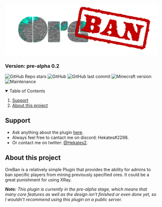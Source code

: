 <img src="/img/logo/oreban-logo.png" />

<h3>Version: pre-alpha 0.2</h2>

![GitHub Repo stars](https://img.shields.io/github/stars/Hekates/OreBan?style=for-the-badge)
![GitHub](https://img.shields.io/github/license/Hekates/OreBan?style=for-the-badge)
![GitHub last commit](https://img.shields.io/github/last-commit/Hekates/OreBan?style=for-the-badge)
![Minecraft version](https://img.shields.io/badge/Minecraft-1.18-brightgreen?style=for-the-badge)
![Maintenance](https://img.shields.io/maintenance/yes/2022?style=for-the-badge)

<details open="open">
  <summary>Table of Contents</summary>
  <ol>
    <li><a href="#support">Support</a></li>
    <li><a href="#about">About this project</a></li>
    </li>
  </ol>
</details>

<h2 name="support">Support</h2>

* Ask anything about the plugin [here](https://github.com/Hekates/OreBan/discussions/2#discussion-3941893).
* Always feel free to cantact me on discord: Hekates#2298.
* Or contact me on twitter: [@Hekates2](https://twitter.com/Hekates2).

<h2 name="about">About this project</h2>

OreBan is a relatively simple Plugin that provides the ability for admins to ban specific players from mining previously specified ores.
It could be a great punishment for using XRay.

<em><b>Note:</b> This plugin is currently in the pre-alpha stage, which means that many core features as well as the design isn't finished or even done yet, so I wouldn't recommend using this plugin on a public server.</em>
